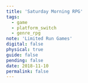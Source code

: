 ```yaml
---
title: 'Saturday Morning RPG'
tags:
  - game
  - platform_switch
  - genre_rpg
note: 'Limited Run Games'
digital: false
physical: true
guide: false
pending: false
date: 2018-11-10
permalink: false
---
```

